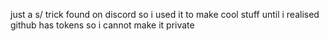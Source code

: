 just a s/ trick found on discord so i used it to make cool stuff until i realised github has tokens so i cannot make it private
